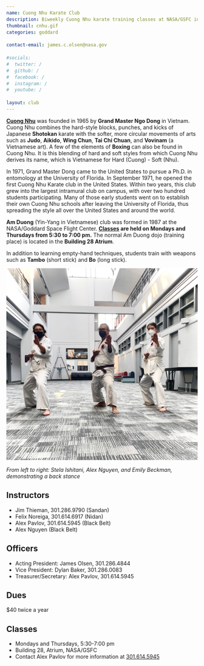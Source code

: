 ```yaml
---
name: Cuong Nhu Karate Club
description: Biweekly Cuong Nhu karate training classes at NASA/GSFC in Greenbelt, Maryland.
thumbnail: cnhu.gif
categories: goddard

contact-email: james.c.olsen@nasa.gov

#socials:
#  twitter: /
#  github: /
#  facebook: /
#  instagram: /
#  youtube: /
  
layout: club
---
```


[**Cuong Nhu**](https://www.cuongnhu.com/) was founded in 1965 by **Grand Master Ngo Dong** in Vietnam. Cuong Nhu combines the hard-style blocks, punches, and kicks of Japanese **Shotokan** karate with the softer, more circular movements of arts such as **Judo**, **Aikido**, **Wing Chun**, **Tai Chi Chuan**, and **Vovinam** (a Vietnamese art). A few of the elements of **Boxing** can also be found in Cuong Nhu. It is this blending of hard and soft styles from which Cuong Nhu derives its name, which is Vietnamese for Hard (Cuong) - Soft (Nhu).

In 1971, Grand Master Dong came to the United States to pursue a Ph.D. in entomology at the University of Florida. In September 1971, he opened the first Cuong Nhu Karate club in the United States. Within two years, this club grew into the largest intramural club on campus, with over two hundred students participating. Many of those early students went on to establish their own Cuong Nhu schools after leaving the University of Florida, thus spreading the style all over the United States and around the world.

**Am Duong** (Yin-Yang in Vietnamese) club was formed in 1987 at the NASA/Goddard Space Flight Center. **[Classes](#classes) are held on Mondays and Thursdays from 5:30 to 7:00 pm.** The normal Am Duong dojo (training place) is located in the **Building 28 Atrium**.

In addition to learning empty-hand techniques, students train with weapons such as **Tambo** (short stick) and **Bo** (long stick).

<img src="/images/karate_back_stance.jpg" width="600px" alt="From left to right: Stela Ishitani, Alex Nguyen, and Emily Beckman, demonstrating a back stance" />

_From left to right: Stela Ishitani, Alex Nguyen, and Emily Beckman, demonstrating a back stance_

## Instructors
* Jim Thieman, 301.286.9790 (Sandan)
* Felix Noreiga, 301.614.6917 (Nidan)
* Alex Pavlov, 301.614.5945 (Black Belt)
* Alex Nguyen (Black Belt)

## Officers
* Acting President: James Olsen, 301.286.4844
* Vice President: Dylan Baker, 301.286.0083
* Treasurer/Secretary: Alex Pavlov, 301.614.5945

## Dues
$40 twice a year

## Classes
* Mondays and Thursdays, 5:30-7:00 pm
* Building 28, Atrium, NASA/GSFC
* Contact Alex Pavlov for more information at [301.614.5945](tel:3016145945)
